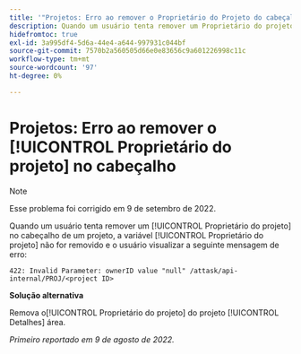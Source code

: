 ```yaml
---
title: '"Projetos: Erro ao remover o Proprietário do Projeto do cabeçalho'''
description: Quando um usuário tenta remover um Proprietário do projeto do cabeçalho de um projeto, o Proprietário do projeto não é removido e o usuário vê uma mensagem de erro.
hidefromtoc: true
exl-id: 3a995df4-5d6a-44e4-a644-997931c044bf
source-git-commit: 7570b2a560505d66e0e83656c9a601226998c11c
workflow-type: tm+mt
source-wordcount: '97'
ht-degree: 0%

---
```


# Projetos: Erro ao remover o [!UICONTROL Proprietário do projeto] no cabeçalho

>[!NOTE]
>
>Esse problema foi corrigido em 9 de setembro de 2022.

Quando um usuário tenta remover um [!UICONTROL Proprietário do projeto] no cabeçalho de um projeto, a variável [!UICONTROL Proprietário do projeto] não for removido e o usuário visualizar a seguinte mensagem de erro:

`422: Invalid Parameter: ownerID value "null" /attask/api-internal/PROJ/<project ID>`

**Solução alternativa**

Remova o[!UICONTROL  Proprietário do projeto] do projeto [!UICONTROL Detalhes] área.

_Primeiro reportado em 9 de agosto de 2022._
